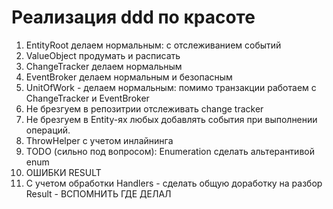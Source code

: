 # Реализация ddd по красоте 

1. EntityRoot делаем нормальным: с отслеживанием событий
2. ValueObject продумать и расписать
2. ChangeTracker делаем нормальным  
3. EventBroker делаем нормальным и безопасным
4. UnitOfWork - делаем нормальным: помимо транзакции работаем с ChangeTracker и EventBroker
5. Не брезгуем в репозитрии отслеживать change tracker
6. Не брезгуем в Entity-ях любых добавлять события при выполнении операций.
7. ThrowHelper c учетом инлайнинга
8. TODO (сильно под вопросом): Enumeration сделать альтерантивой enum 
9. ОШИБКИ  RESULT
10. С учетом обработки Handlers - сделать общую доработку на разбор Result - ВСПОМНИТЬ ГДЕ ДЕЛАЛ